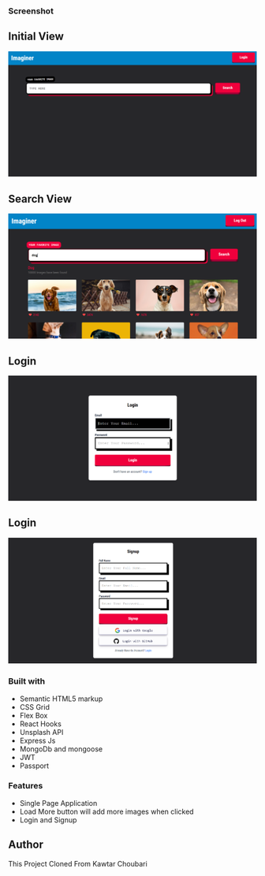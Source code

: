 ### Screenshot

<h2>Initial View</h2>

![](imgs/initial.png)


<h2>Search View</h2>

![](imgs/search.png)

<h2>Login</h2>

![](imgs/login.png)

<h2>Login</h2>

![](imgs/signup.png)

### Built with

- Semantic HTML5 markup
- CSS Grid
- Flex Box
- React Hooks
- Unsplash API
- Express Js
- MongoDb and mongoose
- JWT
- Passport

### Features

- Single Page Application
- Load More button will add more images when clicked
- Login and Signup

## Author
<p>This Project Cloned From <a href="https://github.com/choubari/image-app"></a>Kawtar Choubari</p>



